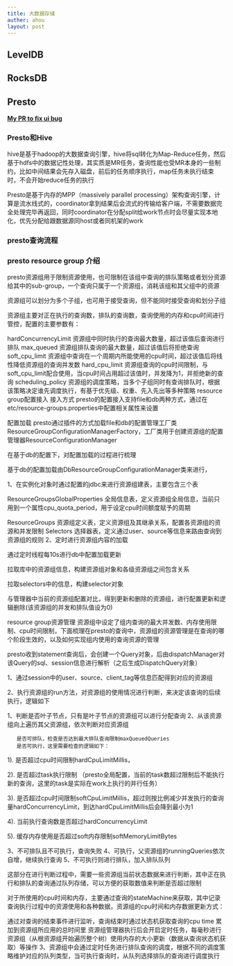 ```yaml
---
title: 大数据存储
auther: ahou
layout: post
---
```


## LevelDB

## RocksDB

## Presto
**[My PR to fix ui bug](https://github.com/prestodb/presto/pull/17329)**

### Presto和Hive
hive是基于hadoop的大数据查询引擎，hive将sql转化为Map-Reduce任务，然后基于hdfs中的数据记性处理，其实质是MR任务，查询性能也受MR本身的一些制约，比如中间结果会先存入磁盘，前后的任务顺序执行，map任务未执行结束时，不会开始reduce任务的执行  

Presto是基于内存的MPP（massively parallel processing）架构查询引擎，计算是流水线式的，coordinator拿到结果后会流式的传输给客户端，不需要数据完全处理完毕再返回，同时coordinator在分配split给work节点时会尽量实现本地化，优先分配给跟数据源同host或者同机架的work  


### presto查询流程

### presto resource group 介绍
presto资源组用于限制资源使用，也可限制在该组中查询的排队策略或者划分资源给其中的sub-group，一个查询只属于一个资源组，消耗该组和其父组中的资源

资源组可以划分为多个子组，也可用于接受查询，但不能同时接受查询和划分子组

资源组主要对正在执行的查询数，排队的查询数，查询使用的内存和cpu时间进行管控，配置的主要参数有：

hardConcurrencyLimit  资源组中同时执行的查询最大数量，超过该值后查询进行排队
max_queued  资源组排队查询的最大数量，超过该值后将拒绝查询
soft_cpu_limit 资源组中查询在一个周期内所能使用的cpu时间，超过该值后将线性降低资源组的查询并发数
hard_cpu_limit  资源组查询的cpu时间限制，与soft_cpu_limit配合使用，当cpu时间占用超过该值时，并发降为1，并拒绝新的查询
scheduling_policy 资源组的调度策略，当多个子组同时有查询排队时，根据该策略决定谁先调度执行，有基于优先级、权重、先入先出等多种策略
resource group配置接入
接入方式
presto的配置接入支持file和db两种方式，通过在etc/resource-groups.properties中配置相关属性来设置

配置加载
presto通过插件的方式加载file和db的配置管理工厂类ResourceGroupConfigurationManagerFactory，工厂类用于创建资源组的配置管理器ResourceConfigurationManager

在基于db的配置下，对配置加载的过程进行梳理

基于db的配置加载由DbResourceGroupConfigurationManager类来进行，

1、在实例化对象时通过配置的jdbc来进行资源组建表，主要包含三个表

ResourceGroupsGlobalProperties  全局信息表，定义资源组全局信息，当前只用到一个属性cpu_quota_period，用于设定cpu时间额度赋予的周期

ResourceGroups 资源组定义表，定义资源组及其继承关系，配置各资源组的资源和并发限制
Selectors  选择器表，定义通过user、source等信息来路由查询到资源组的规则
2、定时进行资源组内容的加载

通过定时线程每10s进行db中配置加载更新

拉取库中的资源组信息，构建资源组对象和各级资源组之间包含关系

拉取selectors中的信息，构建selector对象

与管理器中当前的资源组配置对比，得到更新和删除的资源组，进行配置更新和逻辑删除(该资源组的并发和排队值设为0)

resource group资源管理
资源组中设定了组内查询的最大并发数、内存使用限制、cpu时间限制，下面梳理在presto的查询中，资源组的资源管理是在查询的哪个阶段生效的，以及如何实现组内使用的查询资源的管理

presto收到statement查询后，会创建一个Query对象，后由dispatchManager对该Query的sql、session信息进行解析（之后生成DispatchQuery对象）

1、通过session中的user、source、client_tag等信息匹配得到对应的资源组

2、执行资源组的run方法，对资源组的使用情况进行判断，来决定该查询的后续执行，逻辑如下

1、判断是否叶子节点，只有是叶子节点的资源组可以进行分配查询
2、从该资源组向上遍历其父资源组，依次判断对应资源组

       是否可排队，检查是否达到最大排队查询限制maxQueuedQueries
       是否可执行，这里需要检查的逻辑如下：

1). 是否超过cpu时间限制hardCpuLimitMillis，

2). 是否超过task执行限制  （presto全局配置，当前的task数超过限制后不能执行新的查询，这里的task是实际在work上执行的并行任务）

3). 是否超过cpu时间限制softCpuLimitMillis，超过则按比例减少并发执行的查询量hardConcurrencyLimit，到达hardCpuLimitMillis后会降到最小为1

4). 当前执行查询数是否超过hardConcurrencyLimit

5). 缓存内存使用是否超过soft内存限制softMemoryLimitBytes

3、不可排队且不可执行，查询失败
4、可执行，父资源组的runningQueries依次自增，继续执行查询
5、不可执行则进行排队，加入排队队列

这部分在进行判断过程中，需要一些资源组当前状态数据来进行判断，其中正在执行和排队的查询通过队列存储，可以方便的获取数值来判断是否超过限制

对于所使用的cpu时间和内存，主要通过查询的stateMachine来获取，其中记录查询执行过程中的资源使用和各种数据，资源组的cpu时间和内存数据更新方式：

通过对查询的结束事件进行监听，查询结束时通过状态机获取查询的cpu time 累加到资源组所应用的总时间里
资源组管理器执行后会开启定时任务，每毫秒进行资源组（从根资源组开始遍历整个树）使用内存的大小更新（数据从查询状态机获取）等操作
3、资源组中会通过定时任务进行排队查询的调度，根据不同的调度策略维护对应的队列类型，当可执行查询时，从队列选择排队的查询进行调度执行